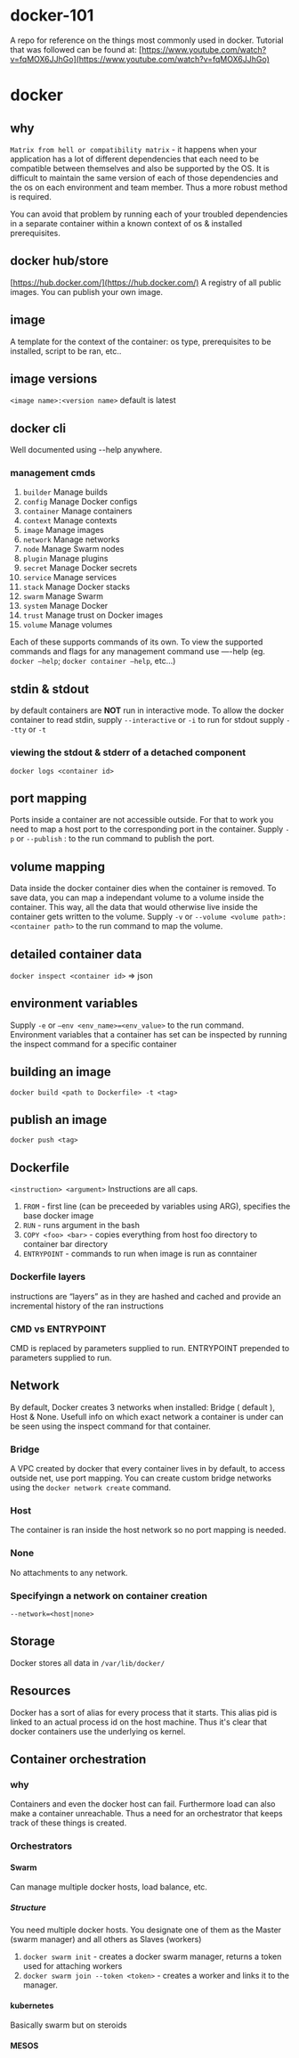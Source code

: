 # docker-101
A repo for reference on the things most commonly used in docker. Tutorial that was followed can be found at: [https://www.youtube.com/watch?v=fqMOX6JJhGo](https://www.youtube.com/watch?v=fqMOX6JJhGo)


# docker

## why
```Matrix from hell or compatibility matrix``` - it happens when your application has a lot of different dependencies that each need to be compatible between themselves and also be supported by the OS. It is difficult to maintain the same version of each of those dependencies and the os on each environment and team member. Thus a more robust method is required.

You can avoid that problem by running each of your troubled dependencies in a separate container within a known context of os & installed prerequisites. 


## docker hub/store
[https://hub.docker.com/](https://hub.docker.com/)
A registry of all public images. You can publish your own image.


## image
A template for the context of the container: os type, prerequisites to be installed, script to be ran, etc..

## image versions
```<image name>:<version name>```
default is latest

## docker cli
Well documented using --help anywhere.

### management cmds
1. ```builder```     Manage builds
1. ```config```      Manage Docker configs
1. ```container```   Manage containers
1. ```context```     Manage contexts
1. ```image```       Manage images
1. ```network```     Manage networks
1. ```node```        Manage Swarm nodes
1. ```plugin```      Manage plugins
1. ```secret```      Manage Docker secrets
1. ```service```     Manage services
1. ```stack```       Manage Docker stacks
1. ```swarm```       Manage Swarm
1. ```system```      Manage Docker
1. ```trust```       Manage trust on Docker images
1. ```volume```      Manage volumes

Each of these supports commands of its own. To view the supported commands and flags for any management command use —-help (eg. ```docker —help```; ```docker container —help```, etc...)

## stdin & stdout
by default containers are **NOT** run in interactive mode. To allow the docker container to read stdin, supply ```--interactive``` or ```-i``` to run
for stdout supply ```--tty``` or ```-t```

### viewing the stdout & stderr of a detached component
```docker logs <container id>```

## port mapping
Ports inside a container are not accessible outside. For that to work you need to map a host port to the corresponding port in the container. Supply ```-p``` or ```--publish``` <host port>:<container port> to the run command to publish the port.


## volume mapping
Data inside the docker container dies when the container is removed. To save data, you can map a independant volume to a volume inside the container. This way, all the data that would otherwise live inside the container gets written to the  volume. Supply ```-v``` or ```--volume <volume path>:<container path>``` to the run command to map the volume.


## detailed container data
```docker inspect <container id>``` => json

## environment variables
Supply ```-e``` or ```—env <env_name>=<env_value>``` to the run command.
Environment variables that a container has set can be inspected by running the inspect command for a specific container 


## building an image
```docker build <path to Dockerfile> -t <tag>```

## publish an image
```docker push <tag>```

## Dockerfile
```<instruction> <argument>```
Instructions are all caps.
1. ```FROM``` - first line (can be preceeded by variables using ARG), specifies the base docker image
1. ```RUN``` - runs argument in the bash
1. ```COPY <foo> <bar>``` - copies everything from host foo directory to container bar directory
1. ```ENTRYPOINT``` - commands to run when image is run as conntainer

### Dockerfile layers
instructions are “layers” as in they are hashed and cached and provide an incremental history of the ran instructions 

### CMD vs ENTRYPOINT
CMD is replaced by parameters supplied to run. 
ENTRYPOINT prepended to parameters supplied to run.


## Network
By default, Docker creates 3 networks when installed: Bridge ( default ), Host & None. Usefull info on which exact network a container is under can be seen using the inspect command for that container.

### Bridge
A VPC created by docker that every container lives in by default, to access outside net, use port mapping. You can create custom bridge networks using the ```docker network create``` command. 

### Host
The container is ran inside the host network so no port mapping is needed.

### None
No attachments to any network.

### Specifyingn a network on container creation

```--network=<host|none>```


## Storage
Docker stores all data in ```/var/lib/docker/```

## Resources
Docker has a sort of alias for every process that it starts. This alias pid is linked to an actual process id on the host machine. Thus it's clear that docker containers use the underlying os kernel.


## Container orchestration
### why 
Containers and even the docker host can fail. Furthermore load can also make a container unreachable. Thus a need for an orchestrator that keeps track of these things is created.

### Orchestrators
#### Swarm
Can manage multiple docker hosts, load balance, etc.

##### Structure
You need multiple docker hosts. You designate one of them as the Master (swarm manager) and all others as Slaves (workers)

1. ```docker swarm init``` - creates a docker swarm manager, returns a token used for attaching workers
1. ```docker swarm join --token <token>``` - creates a worker and links it to the manager.

#### kubernetes
Basically swarm but on steroids
#### MESOS
